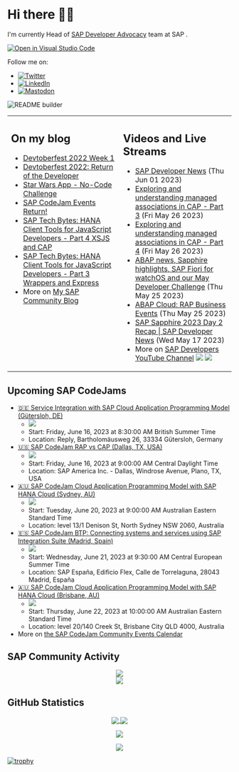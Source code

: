
# Hi there 👋🏼

I'm currently Head of [SAP Developer Advocacy](https://developers.sap.com/developer-advocates.html) team at SAP .

[![Open in Visual Studio Code](https://img.shields.io/badge/Made%20for-VSCode-1f425f.svg)](https://github.dev/jung-thomas/jung-thomas)

Follow me on:
- <a href="https://twitter.com/thomas_jung"><img alt="Twitter" src="https://img.shields.io/badge/thomas_jung-%231DA1F2.svg?style=for-the-badge&logo=Twitter&logoColor=white"/></a>
- <a href="https://www.linkedin.com/in/thomasjungsap/"><img alt="LinkedIn" src="https://img.shields.io/badge/linkedin-%230077B5.svg?style=for-the-badge&logo=linkedin&logoColor=white"/></a>
- <a rel="me" href="https://mastodon.cloud/@thomas_jung"><img alt="Mastodon" src="https://img.shields.io/mastodon/follow/109262551990174478?domain=https%3A%2F%2Fmastodon.cloud%2F&style=social"/></a>

![README builder](https://github.com/jung-thomas/jung-thomas/workflows/README%20builder/badge.svg)

<table><tr><td valign="top" width="50%">
 
## On my blog
- [Devtoberfest 2022 Week 1](https://blogs.sap.com/?p=1618235) 
- [Devtoberfest 2022: Return of the Developer](https://blogs.sap.com/?p=1598237) 
- [Star Wars App - No-Code Challenge](https://blogs.sap.com/?p=1543686) 
- [SAP CodeJam Events Return!](https://blogs.sap.com/?p=1539697) 
- [SAP Tech Bytes: HANA Client Tools for JavaScript Developers - Part 4 XSJS and CAP](https://blogs.sap.com/?p=1519898) 
- [SAP Tech Bytes: HANA Client Tools for JavaScript Developers - Part 3 Wrappers and Express](https://blogs.sap.com/?p=1519778) 
- More on [My SAP Community Blog](https://people.sap.com/thomas.jung#content:blogposts)
</td>
  
<td valign="top" width="50%">
  
## Videos and Live Streams
- [SAP Developer News](https://www.youtube.com/watch?v=380EpSFwHq4) (Thu Jun 01 2023)
- [Exploring and understanding managed associations in CAP - Part 3](https://www.youtube.com/watch?v=_Yc8NG5-1uY) (Fri May 26 2023)
- [Exploring and understanding managed associations in CAP - Part 4](https://www.youtube.com/watch?v=EtNv5VX4yxk) (Fri May 26 2023)
- [ABAP news, Sapphire highlights, SAP Fiori for watchOS and our May Developer Challenge](https://www.youtube.com/watch?v=o5i-4Xnlr8M) (Thu May 25 2023)
- [ABAP Cloud: RAP Business Events](https://www.youtube.com/watch?v=J7DIlpmyiug) (Thu May 25 2023)
- [SAP Sapphire 2023 Day 2 Recap | SAP Developer News](https://www.youtube.com/watch?v=GwaLAkTfE1A) (Wed May 17 2023)
- More on [SAP Developers YouTube Channel](https://www.youtube.com/channel/UCNfmelKDrvRmjYwSi9yvrMg) ![](https://img.shields.io/youtube/channel/views/UCNfmelKDrvRmjYwSi9yvrMg) ![](https://img.shields.io/youtube/channel/subscribers/UCNfmelKDrvRmjYwSi9yvrMg)
</td></tr></table>

## Upcoming SAP CodeJams
- [🇩🇪 Service Integration with SAP Cloud Application Programming Model (Gütersloh, DE)](https://groups.community.sap.com/t5/sap-codejam/service-integration-with-sap-cloud-application-programming-model/ev-p/223935)
  - <img src="https://groups.community.sap.com/t5/image/serverpage/image-id/29610i56084A8ACB52A500/image-size/thumb/is-moderation-mode/true?v=v2&px=150" />
  - Start: Friday, June 16, 2023 at 8:30:00 AM British Summer Time
  - Location: Reply, Bartholomäusweg 26, 33334 Gütersloh, Germany
- [🇺🇸 SAP CodeJam RAP vs CAP (Dallas, TX, USA)](https://groups.community.sap.com/t5/sap-codejam/sap-codejam-rap-vs-cap-dallas-tx-usa/ev-p/258251)
  - <img src="https://groups.community.sap.com/t5/image/serverpage/image-id/35246i4E7C5B6250642A83/image-size/thumb/is-moderation-mode/true?v=v2&px=150" />
  - Start: Friday, June 16, 2023 at 9:00:00 AM Central Daylight Time
  - Location: SAP America Inc. - Dallas, Windrose Avenue, Plano, TX, USA
- [🇦🇺 SAP CodeJam Cloud Application Programming Model with SAP HANA Cloud (Sydney, AU)](https://groups.community.sap.com/t5/sap-codejam/sap-codejam-cloud-application-programming-model-with-sap-hana/ev-p/259136)
  - <img src="https://groups.community.sap.com/t5/image/serverpage/image-id/35536iA231C208EAF16124/image-size/thumb/is-moderation-mode/true?v=v2&px=150" />
  - Start: Tuesday, June 20, 2023 at 9:00:00 AM Australian Eastern Standard Time
  - Location: level 13/1 Denison St, North Sydney NSW 2060, Australia
- [🇪🇸 SAP CodeJam BTP: Connecting systems and services using SAP Integration Suite (Madrid, Spain)](https://groups.community.sap.com/t5/sap-codejam/sap-codejam-btp-connecting-systems-and-services-using-sap/ev-p/259449)
  - <img src="https://groups.community.sap.com/t5/image/serverpage/image-id/35642i7D7D6F3C35FA63DF/image-size/thumb/is-moderation-mode/true?v=v2&px=150" />
  - Start: Wednesday, June 21, 2023 at 9:30:00 AM Central European Summer Time
  - Location: SAP España, Edificio Flex, Calle de Torrelaguna, 28043 Madrid, España
- [🇦🇺 SAP CodeJam Cloud Application Programming Model with SAP HANA Cloud (Brisbane, AU)](https://groups.community.sap.com/t5/sap-codejam/sap-codejam-cloud-application-programming-model-with-sap-hana/ev-p/259139)
  - <img src="https://groups.community.sap.com/t5/image/serverpage/image-id/35537i707DC7E98AC6659E/image-size/thumb/is-moderation-mode/true?v=v2&px=150" />
  - Start: Thursday, June 22, 2023 at 10:00:00 AM Australian Eastern Standard Time
  - Location: level 20/140 Creek St, Brisbane City QLD 4000, Australia
- More on [the SAP CodeJam Community Events Calendar](https://groups.community.sap.com/t5/sap-codejam/eb-p/codejam-events)

## SAP Community Activity
<p align = "center">
<a href="https://people.sap.com/thomas.jung#overview">
  <img align="center" src="https://devrel-tools-prod-scn-badges-srv.cfapps.eu10.hana.ondemand.com/activity/thomas.jung" />
</a>
</br>
<a href="https://people.sap.com/thomas.jung#reputation">
  <img align="center" src="https://devrel-tools-prod-scn-badges-srv.cfapps.eu10.hana.ondemand.com/showcaseBadges/thomas.jung?test=2" />
</a>
</p>

## GitHub Statistics
<p align = "center">
<a href="https://github.com/anuraghazra/github-readme-stats">
  <img align="center" src="https://github-readme-stats.vercel.app/api?username=jung-thomas&count_private=true&show_icons=true&theme=dark&line_height=27" />
</a>
<a href="https://github.com/anuraghazra/github-readme-stats">
  <img align="center" src="https://github-readme-stats.vercel.app/api/top-langs/?username=jung-thomas&show_icons=true&theme=dark" />
</a>
</p>

<p align = "center">
 <img  src="https://github-readme-streak-stats.herokuapp.com/?user=jung-thomas&show_icons=true&locale=en&layout=compact&theme=dark&line_height=0" />
</p> 

<p align = "center">
 <img src="https://activity-graph.herokuapp.com/graph?username=jung-thomas&theme=redical">
</p> 

[![trophy](https://github-profile-trophy.vercel.app/?username=jung-thomas&theme=onedark)](https://github.com/ryo-ma/github-profile-trophy)


